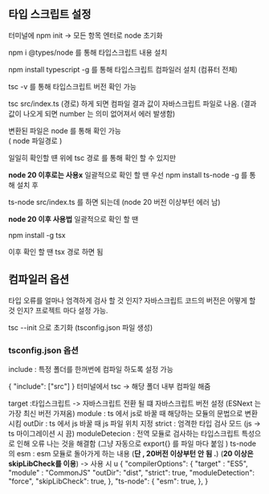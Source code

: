 
## 타입 스크립트 설정

터미널에 npm init -> 모든 항목 엔터로 node 초기화 

npm i @types/node 를 통해 타입스크립트 내용 설치 

npm install typescript -g 를 통해 타입스크립트 컴파일러 설치 (컴퓨터 전체)

tsc -v 를 통해 타입스크립트 버전 확인 가능

tsc src/index.ts (경로) 하게 되면 컴파일 결과 값이 자바스크립트 파일로 나옴.
(결과 값이 나오게 되면 number 는 의미 없어져서 에러 발생함)

변환된 파일은 node 를 통해 확인 가능  
( node 파일경로 )

일일히 확인할 떈 위에 tsc 경로 를 통해 확인 할 수 있지만 

**node 20 이후로는 사용x**
일괄적으로 확인 할 땐
우선 npm install ts-node -g 를 통해 설치 후 

ts-node src/index.ts 를 하면 되는데 (node 20 버전 이상부턴 에러 남)



**node 20 이후 사용법**
일괄적으로 확인 할 땐

npm install -g tsx 

이후 확인 할 땐 tsx 경로 하면 됨 



## 컴파일러 옵션 
타입 오류를 얼마나 엄격하게 검사 할 것 인지?
자바스크립트 코드의 버전은 어떻게 할 것 인지?
프로젝트 마다 설정 가능.

tsc --init 으로 초기화  (tsconfig.json 파일 생성)

### tsconfig.json 옵션
include : 특정 폴더를 한꺼번에 컴파일 하도록 설정 가능 

{
"include": ["src"]
}
터미널에서 tsc -> 해당 폴더 내부 컴파일 해줌 

target :타입스크립트 ->  자바스크립트 전환 될 떄 자바스크립트 버전 설정 (ESNext 는 가장 최신 버전 가져옴)
module : ts 에서 js로 바꿀 때 해당하는 모듈의 문법으로 변환시킴
outDir : ts 에서 js 바꿀 때 js 파일 위치 지정
strict : 엄격한 타입 검사 모드 (js -> ts 마이그레이션 시 끔)
moduleDetecion : 전역 모듈로 검사하는 타입스크립트 특성으로 인해 오류 나는 것을 해결함 
(그냥 자동으로 export{} 를 파일 마다 붙임 )
ts-node  의 esm : esm 모듈로 돌아가게 하는 내용 (**단 , 20버전 이상부턴 안 됨 .**)
(**20 이상은 skipLibCheck를 이용**) -> 사용 시 u
{
	"compilerOptions": {
		"target" : "ES5",
		"module" : "CommonJS"
		"outDir": "dist",
		"strict": true,
		"moduleDetection": "force",
		"skipLibCheck": true,
	},
	"ts-node": {
		"esm": true,
	},
}


